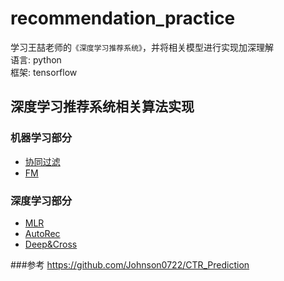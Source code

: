 # recommendation_practice
学习王喆老师的`《深度学习推荐系统》`，并将相关模型进行实现加深理解 <br>
语言: python <br>
框架: tensorflow <br>
## 深度学习推荐系统相关算法实现 
### 机器学习部分
* [协同过滤](https://github.com/zhaop93/recommendation_practice/tree/master/collaborative_filter)
* [FM](https://github.com/zhaop93/recommendation_practice/tree/master/FM)
### 深度学习部分
* [MLR](https://github.com/zhaop93/recommendation_practice/tree/master/MLR) 
* [AutoRec](https://github.com/zhaop93/recommendation_practice/tree/master/AutoRec)
* [Deep&Cross](https://github.com/zhaop93/recommendation_practice/tree/master/DeepCross)


###参考
https://github.com/Johnson0722/CTR_Prediction

